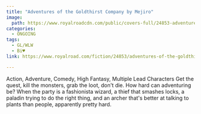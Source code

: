 ```yaml
---
title: "Adventures of the Goldthirst Company by Mejiro"
image:
  path: https://www.royalroadcdn.com/public/covers-full/24853-adventures-of-the-goldthirst-company.jpg
categories:
  - ONGOING
tags:
  - GL/WLW
  - Bi♥
link: https://www.royalroad.com/fiction/24853/adventures-of-the-goldthirst-company

---
```

Action, Adventure, Comedy, High Fantasy, Multiple Lead Characters
Get the quest, kill the monsters, grab the loot, don't die. How hard can adventuring be? When the party is a fashionista wizard, a thief that smashes locks, a paladin trying to do the right thing, and an archer that's better at talking to plants than people, apparently pretty hard.

